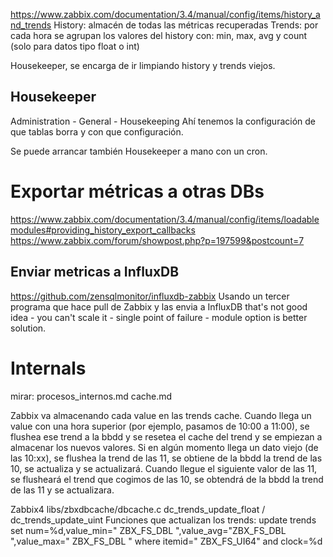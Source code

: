 https://www.zabbix.com/documentation/3.4/manual/config/items/history_and_trends
History: almacén de todas las métricas recuperadas
Trends: por cada hora se agrupan los valores del history con: min, max, avg y count (solo para datos tipo float o int)

Housekeeper, se encarga de ir limpiando history y trends viejos.


## Housekeeper
Administration - General - Housekeeping
Ahí tenemos la configuración de que tablas borra y con que configuración.

Se puede arrancar también Housekeeper a mano con un cron.


# Exportar métricas a otras DBs
https://www.zabbix.com/documentation/3.4/manual/config/items/loadablemodules#providing_history_export_callbacks
https://www.zabbix.com/forum/showpost.php?p=197599&postcount=7


## Enviar metricas a InfluxDB
https://github.com/zensqlmonitor/influxdb-zabbix
Usando un tercer programa que hace pull de Zabbix y las envia a InfluxDB
that's not good idea - you can't scale it - single point of failure - module option is better solution.


# Internals
mirar:
  procesos_internos.md
  cache.md

Zabbix va almacenando cada value en las trends cache.
Cuando llega un value con una hora superior (por ejemplo, pasamos de 10:00 a 11:00), se flushea ese trend a la bbdd y se resetea el cache del trend y se empiezan a almacenar los nuevos valores.
Si en algún momento llega un dato viejo (de las 10:xx), se flushea la trend de las 11, se obtiene de la bbdd la trend de las 10, se actualiza y se actualizará.
Cuando llegue el siguiente valor de las 11, se flusheará el trend que cogimos de las 10, se obtendrá de la bbdd la trend de las 11 y se actualizara.

Zabbix4
libs/zbxdbcache/dbcache.c
dc_trends_update_float / dc_trends_update_uint
Funciones que actualizan los trends:
  update trends set num=%d,value_min=" ZBX_FS_DBL ",value_avg="ZBX_FS_DBL ",value_max=" ZBX_FS_DBL " where itemid=" ZBX_FS_UI64" and clock=%d
